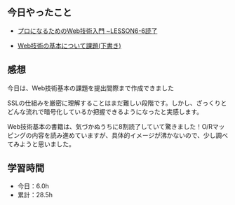 ## 今日やったこと
- [プロになるためのWeb技術入門 ~LESSON6-6読了](https://www.notion.so/Web-c35f826dd5654c7f83991e60b3f5d89d#7dca68a08c0e4ed8b20ae34bfbf1499f)

- [Web技術の基本について課題(下書き)](https://vast-drive-704.notion.site/Web-526d170f57314936a746a2b3bf96d6cb)

## 感想
今日は、Web技術基本の課題を提出間際まで作成できました

SSLの仕組みを厳密に理解することはまだ難しい段階です。しかし、ざっくりとどんな流れで暗号化しているか把握できるようになったと実感します。

Web技術基本の書籍は、気づかぬうちに8割読了していて驚きました！O/Rマッピングの内容を読み進めていますが、具体的イメージが沸かないので、少し調べてみようと思いました。

## 学習時間
- 今日：6.0h
- 累計：28.5h